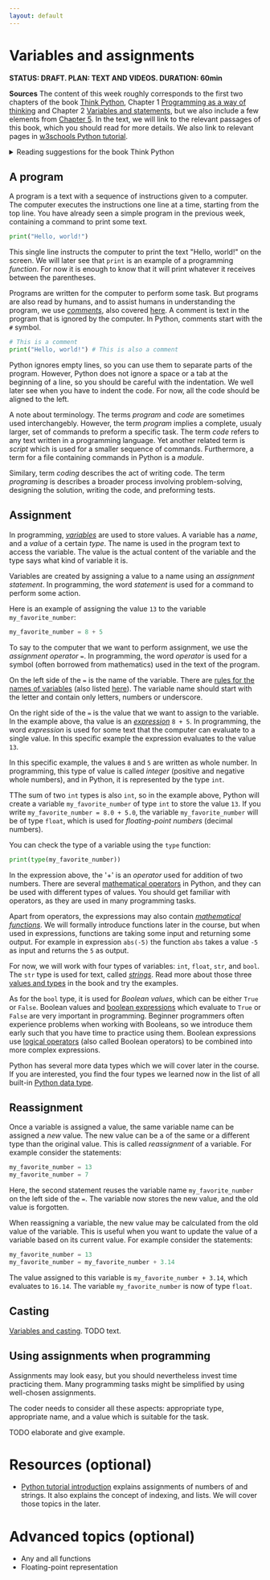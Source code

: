 ```yaml
---
layout: default
---
```


# Variables and assignments
**STATUS: DRAFT. PLAN: TEXT AND VIDEOS. DURATION: 60min**


**Sources** The content of this week roughly corresponds to the first two chapters of the book [Think Python](https://allendowney.github.io/ThinkPython/index.html), Chapter 1 [Programming as a way of thinking](https://allendowney.github.io/ThinkPython/chap01.html) and Chapter 2 [Variables and statements](https://allendowney.github.io/ThinkPython/chap02.html), but we also include a few elements from [Chapter 5](https://allendowney.github.io/ThinkPython/chap05.html). In the text, we will link to the relevant passages of this book, which you should read for more details. We also link to relevant pages in [w3schools Python tutorial](https://www.w3schools.com/python/).


<details markdown=1>
<summary markdown="span">Reading suggestions for the book Think Python
</summary>
  You may find it beneficial to read the book as a preparation for the week to come, or as a reference afterwards. We will provide reading suggestions for each week.  

  *Chapter 1, Programming as a way of thinking.* Read whole chapter.
  *Chapter 2, Variables and statements.* This chapter introduces a concept of State diagrams, which we will not use in the course. Everything else is relevant. *Chapter 5, Conditionals and recursion.* For now, we use the section on Integer division and modulus, the section on Boolean expressions, and the section on Logical operators.
</details>


<!--**TODO: DECIDE WHETHER TO FOLLOW THE BOOK MORE CLOSELY.**-->

## A program

A program is a text with a sequence of instructions given to a computer. The computer executes the instructions one line at a time, starting from the top line. You have already seen a simple program in the previous week, containing a command to print some text.

```python
print("Hello, world!")
```
This single line instructs the computer to print the text "Hello, world!" on the screen. We will later see that `print` is an example of a programming *function*. For now it is enough to know that it will print whatever it receives between the parentheses. 

Programs are written for the computer to perform some task. But programs are also read by humans, and to assist humans in understanding the program, we use [*comments*](https://www.w3schools.com/python/python_comments.asp), also covered [here](https://allendowney.github.io/ThinkPython/chap02.html#comments). A comment is text in the program that is ignored by the computer. In Python, comments start with the `#` symbol.

```python
# This is a comment
print("Hello, world!") # This is also a comment
```

Python ignores empty lines, so you can use them to separate parts of the program. However, Python does not ignore a space or a tab at the beginning of a line, so you should be careful with the indentation. We well later see when you have to indent the code. For now, all the code should be aligned to the left.

A note about terminology. The terms *program* and *code* are sometimes used interchangebly. However, the term *program* implies a complete, usualy larger, set of commands to preform a specific task. The term *code* refers to any text written in a programming language. Yet another related term is *script* which is used for a smaller sequence of commands. Furthermore, a term for a file containing commands in Python is a *module*.

Similary, term *coding* describes the act of writing code. The term *programing* is describes a broader process involving problem-solving, designing the solution, writing the code, and preforming tests.

## Assignment

In programming, [*variables*](https://allendowney.github.io/ThinkPython/chap02.html#variables) are used to store values. A variable has a *name*, and a *value* of a certain *type*. The name is used in the program text to access the variable.  The value is the actual content of the variable and the type says what kind of variable it is.

Variables are created by assigning a value to a name using an *assignment statement*. In programming, the word *statement* is used for a command to perform some action. 

Here is an example of assigning the value `13` to the variable `my_favorite_number`:

```python 
my_favorite_number = 8 + 5
```

To say to the computer that we want to perform assignment, we use the *assignment operator* `=`. In programming, the word *operator* is used for a symbol (often borrowed from mathematics) used in the text of the program.

On the left side of the `=` is the name of the variable. There are [rules for the names of variables](https://allendowney.github.io/ThinkPython/chap02.html#variable-names ) (also listed [here](https://www.w3schools.com/python/python_variables_names.asp)). The variable name should start with the letter and contain only letters, numbers or underscore.

On the right side of the `=` is the value that we want to assign to the variable. In the example above, tha value is an [*expression*](https://allendowney.github.io/ThinkPython/chap01.html#expressions) `8 + 5`. In programming, the word *expression* is used for some text that the computer can evaluate to a single value. In this specific example the expression evaluates to the value `13`. 

In this specific example, the values `8` and `5` are written as whole number. In programming, this type of value is called *integer* (positive and negative whole numbers), and in Python, it is represented by the type `int`. 

TThe sum of two `int` types is also `int`, so in the example above, Python will create a variable `my_favorite_number` of type `int` to store the value `13`.  If you write `my_favorite_number = 8.0 + 5.0`, the variable `my_favorite_number` will be of type `float`, which is used for *floating-point numbers* (decimal numbers).

You can check the type of a variable using the `type` function:

```python
print(type(my_favorite_number))
```

In the expression above, the '+' is an *operator* used for addition of two numbers. There are several [mathematical operators](https://allendowney.github.io/ThinkPython/chap01.html#arithmetic-operators) in Python, and they can be used with different types of values. You should get familiar with operators, as they are used in many programming tasks.

Apart from operators, the expressions may also contain [*mathematical functions*](https://allendowney.github.io/ThinkPython/chap01.html#arithmetic-functions). We will formally introduce functions later in the course, but when used in expressions, functions are taking some input and returning some output. For example in expression `abs(-5)` the function `abs` takes a value `-5` as input and returns the `5` as output.

For now, we will work with four types of variables: `int`, `float`, `str`, and `bool`. The `str` type is used for text, called [*strings*](https://allendowney.github.io/ThinkPython/chap01.html#strings). Read more about those three [values and types](https://allendowney.github.io/ThinkPython/chap01.html#values-and-types) in the book and try the examples. 

As for the `bool` type, it is used for *Boolean values*, which can be either `True` or `False`. Boolean values and [boolean expressions](https://allendowney.github.io/ThinkPython/chap05.html?highlight=bool#boolean-expressions) which evaluate to `True` or `False` are very important in programming. Beginner programmers often experience problems when working with Booleans, so we introduce them early such that you have time to practice using them. Boolean expressions use [logical operators](https://allendowney.github.io/ThinkPython/chap05.html?highlight=bool#logical-operators) (also called Boolean operators) to be combined into more complex expressions.

Python has several more data types which we will cover later in the course. If you are interested, you find the four types we learned now in the list of all built-in  [Python data type](https://www.w3schools.com/python/python_datatypes.asp).

## Reassignment
Once a variable is assigned a value, the same variable name can be assigned a *new* value. The new value can be a of the same or a different type than the original value. This is called *reassignment* of a variable. For example consider the statements:

```python
my_favorite_number = 13
my_favorite_number = 7
```
Here, the second statement reuses the variable name `my_favorite_number` on the left side of the `=`. The variable now stores the new value, and the old value is forgotten.

When reassigning a variable, the new value may be calculated from the old value of the variable. This is useful when you want to update the value of a variable based on its current value. For example consider the statements:

```python
my_favorite_number = 13
my_favorite_number = my_favorite_number + 3.14
```

The value assigned to this variable is  `my_favorite_number + 3.14`, which evaluates to `16.14`.  The variable `my_favorite_number` is now of type `float`.

## Casting
[Variables and casting](https://www.w3schools.com/python/python_variables.asp). TODO text.



## Using assignments when programming

Assignments may look easy, but you should nevertheless invest time practicing them. Many programming tasks might be simplified by using well-chosen assignments. 

The coder needs to consider all these aspects: appropriate type, appropriate name, and a value which is suitable for the task.

TODO elaborate and give example.



# Resources (optional)

- [Python tutorial introduction](https://docs.python.org/3/tutorial/introduction.html#) explains  assignments of numbers of and strings. It also explains the concept of indexing, and lists. We will cover those topics in the later. 


# Advanced topics (optional)
* Any and all functions
* Floating-point representation

